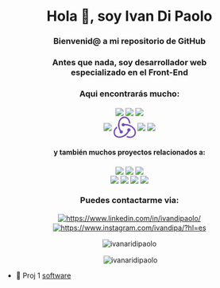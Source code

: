 <h1 align="center">Hola 👋, soy Ivan Di Paolo</h1>
<h3 align="center">Bienvenid@ a mi repositorio de GitHub</h3>
<h3 align="center">Antes que nada, soy desarrollador web <br> especializado en el Front-End</h3>
<h3 align="center">Aqui encontrarás mucho:</h3>
<p align="center"><img src="https://rafaelcaeta.github.io/Portfolio-Website/img/html5-logo.png" width="45" align="center" /> <img src="https://upload.wikimedia.org/wikipedia/commons/thumb/6/62/CSS3_logo.svg/240px-CSS3_logo.svg.png" width="45" align="center" /> <img src="https://upload.wikimedia.org/wikipedia/commons/thumb/9/99/Unofficial_JavaScript_logo_2.svg/2048px-Unofficial_JavaScript_logo_2.svg.png" width="45" align="center" /> <br /><img src="https://ionicframework.com/docs/icons/logo-react-icon.png" width="45" align="center" /> <img src="https://raw.githubusercontent.com/devicons/devicon/master/icons/redux/redux-original.svg" width="45" align="center" /> <img src="https://sass-lang.com/assets/img/styleguide/seal-color-aef0354c.png" width="45" align="center" /> <img src="https://i.ibb.co/ydkG6cv/img.png" width="45" align="center" /></p>
<h4 align="center">y también muchos proyectos relacionados a:</h4>
<p align="center"><img src="https://bachasoftware.com/wp-content/uploads/elementor/thumbs/nodejslogo-ovfzvrnm7u9pk6tpkts9r094e1d1uh7si7evpflqpc.png" width="45" align="center" /> <img src="https://softevolutions.es/images/technology/expressjs.png" width="45" align="center" /> <img src="https://victorroblesweb.es/wp-content/uploads/2016/11/mongodb.png" width="45" align="center" /> <br /><img src="https://i1.wp.com/buconda.com/wp-content/uploads/2019/06/mysql-logo.png?resize=300%2C198&ssl=1" width="45" align="center" /> <img src="https://uploads-ssl.webflow.com/601c0e3cbd7dd2d237d64d43/608ac37e36463ebe56c55f6d_firebase-logo.png" width="45" align="center" /> <img src="https://cdn.freebiesupply.com/logos/large/2x/spring-3-logo-png-transparent.png" width="40" align="center" /> <img src="https://cdn.freebiesupply.com/logos/large/2x/hibernate-logo-png-transparent.png" width="45" align="center" /></p>
<h3 align="center">Puedes contactarme via:</h3>
<p align="center"><a href="https://linkedin.com/in/https://www.linkedin.com/in/ivandipaolo/" target="blank"><img src="https://raw.githubusercontent.com/rahuldkjain/github-profile-readme-generator/master/src/images/icons/Social/linked-in-alt.svg" alt="https://www.linkedin.com/in/ivandipaolo/" width="40" height="30" align="center" /></a> <a href="https://instagram.com/https://www.instagram.com/ivandipa/?hl=es" target="blank"><img src="https://raw.githubusercontent.com/rahuldkjain/github-profile-readme-generator/master/src/images/icons/Social/instagram.svg" alt="https://www.instagram.com/ivandipa/?hl=es" width="40" height="30" align="center"/></a></p>
<p align="center"><img src="https://github-readme-stats.vercel.app/api/top-langs?username=ivanaridipaolo&amp;show_icons=true&amp;locale=en&amp;layout=compact" alt="ivanaridipaolo" align="center" width="375"/>
<p align="center">&nbsp;<img src="https://github-readme-stats.vercel.app/api?username=ivanaridipaolo&amp;show_icons=true&amp;locale=en" alt="ivanaridipaolo" align="center" width="375"/></p></p>

- 🔭 Proj 1 [software](link)
